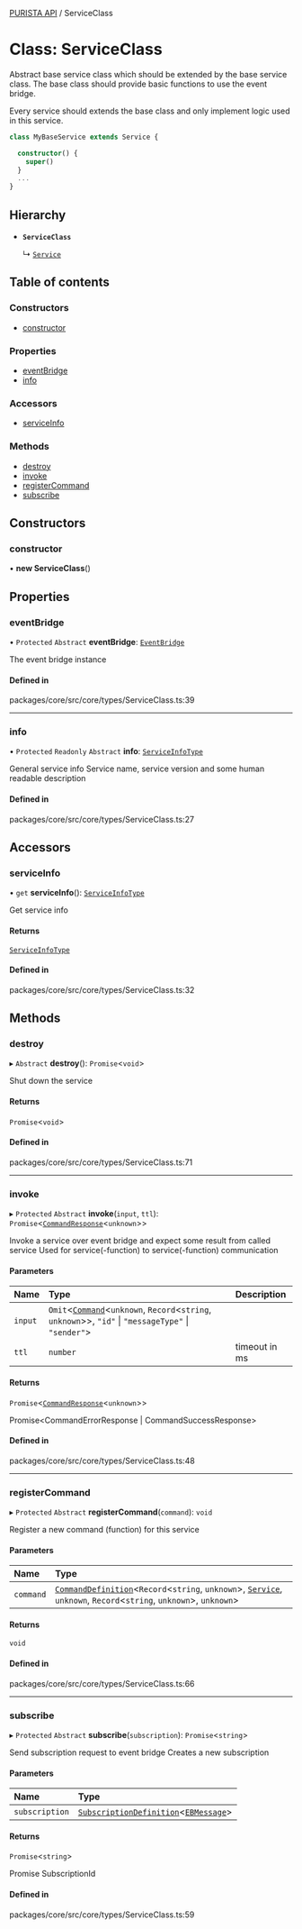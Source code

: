 [PURISTA API](../README.md) / ServiceClass

# Class: ServiceClass

Abstract base service class which should be extended by the base service class.
The base class should provide basic functions to use the event bridge.

Every service should extends the base class and only implement logic used in this service.

```typescript
class MyBaseService extends Service {

  constructor() {
    super()
  }
  ...
}
```

## Hierarchy

- **`ServiceClass`**

  ↳ [`Service`](Service.md)

## Table of contents

### Constructors

- [constructor](ServiceClass.md#constructor)

### Properties

- [eventBridge](ServiceClass.md#eventbridge)
- [info](ServiceClass.md#info)

### Accessors

- [serviceInfo](ServiceClass.md#serviceinfo)

### Methods

- [destroy](ServiceClass.md#destroy)
- [invoke](ServiceClass.md#invoke)
- [registerCommand](ServiceClass.md#registercommand)
- [subscribe](ServiceClass.md#subscribe)

## Constructors

### constructor

• **new ServiceClass**()

## Properties

### eventBridge

• `Protected` `Abstract` **eventBridge**: [`EventBridge`](../interfaces/EventBridge.md)

The event bridge instance

#### Defined in

packages/core/src/core/types/ServiceClass.ts:39

___

### info

• `Protected` `Readonly` `Abstract` **info**: [`ServiceInfoType`](../README.md#serviceinfotype)

General service info
Service name, service version and some human readable description

#### Defined in

packages/core/src/core/types/ServiceClass.ts:27

## Accessors

### serviceInfo

• `get` **serviceInfo**(): [`ServiceInfoType`](../README.md#serviceinfotype)

Get service info

#### Returns

[`ServiceInfoType`](../README.md#serviceinfotype)

#### Defined in

packages/core/src/core/types/ServiceClass.ts:32

## Methods

### destroy

▸ `Abstract` **destroy**(): `Promise`<`void`\>

Shut down the service

#### Returns

`Promise`<`void`\>

#### Defined in

packages/core/src/core/types/ServiceClass.ts:71

___

### invoke

▸ `Protected` `Abstract` **invoke**(`input`, `ttl`): `Promise`<[`CommandResponse`](../README.md#commandresponse)<`unknown`\>\>

Invoke a service over event bridge and expect some result from called service
Used for service(-function) to service(-function) communication

#### Parameters

| Name | Type | Description |
| :------ | :------ | :------ |
| `input` | `Omit`<[`Command`](../README.md#command)<`unknown`, `Record`<`string`, `unknown`\>\>, ``"id"`` \| ``"messageType"`` \| ``"sender"``\> |  |
| `ttl` | `number` | timeout in ms |

#### Returns

`Promise`<[`CommandResponse`](../README.md#commandresponse)<`unknown`\>\>

Promise<CommandErrorResponse | CommandSuccessResponse>

#### Defined in

packages/core/src/core/types/ServiceClass.ts:48

___

### registerCommand

▸ `Protected` `Abstract` **registerCommand**(`command`): `void`

Register a new command (function) for this service

#### Parameters

| Name | Type |
| :------ | :------ |
| `command` | [`CommandDefinition`](../README.md#commanddefinition)<`Record`<`string`, `unknown`\>, [`Service`](Service.md), `unknown`, `Record`<`string`, `unknown`\>, `unknown`\> |

#### Returns

`void`

#### Defined in

packages/core/src/core/types/ServiceClass.ts:66

___

### subscribe

▸ `Protected` `Abstract` **subscribe**(`subscription`): `Promise`<`string`\>

Send subscription request to event bridge
Creates a new subscription

#### Parameters

| Name | Type |
| :------ | :------ |
| `subscription` | [`SubscriptionDefinition`](../README.md#subscriptiondefinition)<[`EBMessage`](../README.md#ebmessage)\> |

#### Returns

`Promise`<`string`\>

Promise SubscriptionId

#### Defined in

packages/core/src/core/types/ServiceClass.ts:59
